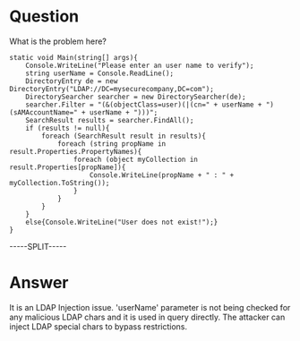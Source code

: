 # Question
 
What is the problem here?
 
```
static void Main(string[] args){
    Console.WriteLine("Please enter an user name to verify");
    string userName = Console.ReadLine();
    DirectoryEntry de = new DirectoryEntry("LDAP://DC=mysecurecompany,DC=com");
    DirectorySearcher searcher = new DirectorySearcher(de);
    searcher.Filter = "(&(objectClass=user)(|(cn=" + userName + ")(sAMAccountName=" + userName + ")))"; 
    SearchResult results = searcher.FindAll();
    if (results != null){
        foreach (SearchResult result in results){
            foreach (string propName in result.Properties.PropertyNames){
                foreach (object myCollection in result.Properties[propName]){
                    Console.WriteLine(propName + " : " + myCollection.ToString());
                }
            }
        }
    }
    else{Console.WriteLine("User does not exist!");}
}
```
 
-----SPLIT-----
 
# Answer

It is an LDAP Injection issue. 'userName' parameter is not being checked for any malicious LDAP chars and it is used in query directly. The attacker can inject LDAP special chars to bypass restrictions.
